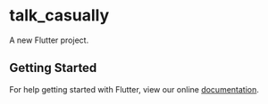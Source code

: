 # talk_casually

A new Flutter project.

## Getting Started

For help getting started with Flutter, view our online
[documentation](http://flutter.io/).
